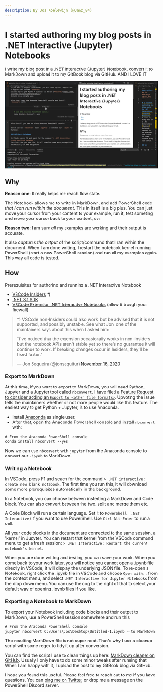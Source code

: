```yaml
---
description: By Jos Koelewijn (@Jawz_84)
---
```


# I started authoring my blog posts in .NET Interactive \(Jupyter\) Notebooks

I write my blog post in a .NET Interactive \(Jupyter\) Notebook, convert it to MarkDown and upload it to my GitBook blog via GitHub. AND I LOVE IT!

![Screenshot](.gitbook/assets/screenshot.jpg)

## Why

**Reason one**: It really helps me reach flow state.

The Notebook allows me to write in MarkDown, and add PowerShell code _that I can run within the document_. This in itself is a big plus. You can just move your cursor from your content to your example, run it, test someting and move your cursor back to your content, so:

**Reason two**: I am sure _all_ my examples are working and their output is accurate.

It also _captures the output_ of the script/command that I ran within the document. When I am done writing, I restart the notebook kernel running PowerShell \(start a new PowerShell session\) and run all my examples again. This way all code is tested.

## How

Prerequisites for authoring and running a .NET Interactive Notebook

* [VSCode Insiders](https://code.visualstudio.com/insiders/) \*\)
* [.NET 3.1 SDK](https://dotnet.microsoft.com/download/dotnet-core/3.1)
* [VSCode Extension .NET Interactive Notebooks](https://marketplace.visualstudio.com/items?itemName=ms-dotnettools.dotnet-interactive-vscode) \(allow it trough your firewall\)

> \*\) VSCode non-Insiders could also work, but be advised that it is not supported, and possibly unstable. See what Jon, one of the maintainers says about this when I asked him:
>
> "I've noticed that the extension occasionally works in non-Insiders but the notebook APIs aren't stable yet so there's no guarantee it will continue to work. If breaking changes occur in Insiders, they'll be fixed faster."
> 
> — Jon Sequeira \(@jonsequitur\) [November 16, 2020](https://twitter.com/jonsequitur/status/1328404886917058561?ref_src=twsrc%5Etfw)

### Export to MarkDown

At this time, if you want to export to MarkDown, you will need Python, Jupyter and a Jupyter tool called `nbconvert`. 
I have filed a [Feature Request to consider adding an `Export to <other file formats>`](https://github.com/dotnet/interactive/issues/885).
Upvoting the issue tells the maintainers whether or not more people would like this feature.
The easiest way to get Python + Jupyter, is to use Anaconda.

* Install [Anaconda](https://www.anaconda.com/products/individual) as single user.
* After that, open the Anaconda Powershell console and install `nbconvert` with:

```text
# From the Anaconda PowerShell console
conda install nbconvert --yes
```

Now we can use `nbconvert` with `jupyter` from the Anaconda console to convert our `.ipynb` to MarkDown.

### Writing a Notebook

In VSCode, press F1 and seach for the command `> .NET interactive: create new blank notebook`. 
The first time you run this, it will download some more prerequisites automatically in the background.

In a Notebook, you can choose between insterting a MarkDown and Code block. You can also convert between the two, split and merge them etc.

A Code Block will run a certain language. Set it to `PowerShell (.NET Interactive)` if you want to use PowerShell. Use `Ctrl-Alt-Enter` to run a cell.

All your code blocks in the document are connected to the same session, a 'kernel' in Jupyter. 
You can restart that kernel from the VSCode command menu to get a fresh session: `> .NET Interactive: Restart the current notebook's kernel`.

When you are done writing and testing, you can save your work. 
When you come back to your work later, you will notice you cannot open a .ipynb file directly in VSCode, it will display the underlying JSON file. 
To re-open a Notebook, right click the .ipynb file in VSCode and choose `Open with..` from the context menu, and select `.NET Interactive for Jupyter Notebooks` from the drop down menu. 
You can use the cog to the right of that to select your default way of opening .ipynb files if you like.

### Exporting a Notebook to MarkDown

To export your Notebook including code blocks and their output to MarkDown, use a PowerShell session somewhere and run this:

```text
# From the Anaconda PowerShell console
jupyter nbconvert C:\Users\Jos\Desktop\Untitled-1.ipynb --to MarkDown
```

The resulting MarkDown file is not super neat. That's why I use a cleanup script with some regex to tidy it up after conversion.

You can find the script I use to clean things up here: [MarkDown cleaner on GitHub](https://github.com/Jawz84/GitBooks/blob/master/Convert-NotebookToMarkDown.ps1). Usually I only have to do some minor tweaks after running that. When I am happy with it, I upload the post to my GitBook blog via GitHub.

I hope you found this useful. Please feel free to reach out to me if you have questions. You can [ping me on Twitter](https://www.twitter.com/Jawz_84), or drop me a message on the PowerShell Discord server.
